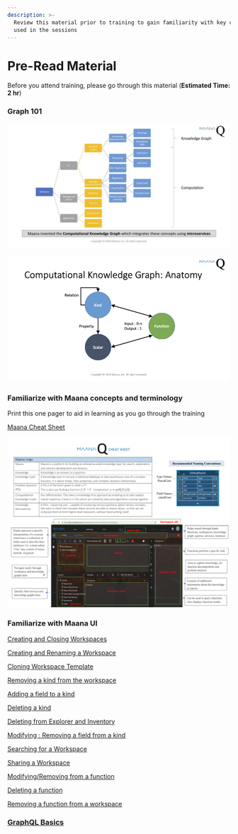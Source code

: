 ```yaml
---
description: >-
  Review this material prior to training to gain familiarity with key concepts
  used in the sessions
---
```


# Pre-Read Material

Before you attend training, please go through this material \(**Estimated Time: 2 hr**\)

### Graph 101

![](../.gitbook/assets/image%20%2885%29.png)

![](../.gitbook/assets/image%20%2894%29.png)

### Familiarize with Maana concepts and terminology

Print this one pager to aid in learning as you go through the training

[Maana Cheat Sheet](https://maanainc.app.box.com/file/553860131062)

![](../.gitbook/assets/screen-shot-2019-11-07-at-2.54.49-pm.png)

### Familiarize with Maana UI



[Creating and Closing Workspaces](https://maanaimages.blob.core.windows.net/maana-q-documentation/QTraining_videos/UI%20Navigation%20Tips/Creating%20and%20Closing%20Workspaces.mov)

[Creating and Renaming a Workspace](https://maanaimages.blob.core.windows.net/maana-q-documentation/QTraining_videos/UI%20Navigation%20Tips/Creating%20and%20Renaming%20a%20Workspace.mov)

[Cloning Workspace Template](https://maanaimages.blob.core.windows.net/maana-q-documentation/QTraining_videos/UI%20Navigation%20Tips/Cloning%20Workspace%20Template.mov)

[Removing a kind from the workspace](https://maanaimages.blob.core.windows.net/maana-q-documentation/QTraining_videos/UI%20Navigation%20Tips/%20Removing%20a%20kind%20from%20the%20workspace.mov)

[Adding a field to a kind](https://maanaimages.blob.core.windows.net/maana-q-documentation/QTraining_videos/UI%20Navigation%20Tips/Adding%20a%20field%20to%20a%20kind.mov)

[Deleting a kind](https://maanaimages.blob.core.windows.net/maana-q-documentation/QTraining_videos/UI%20Navigation%20Tips/Deleting%20a%20kind.mov)

[Deleting from Explorer and Inventory](https://maanaimages.blob.core.windows.net/maana-q-documentation/QTraining_videos/UI%20Navigation%20Tips/Deleting%20from%20Explorer%20and%20Inventory.mov)

[Modifying : Removing a field from a kind](https://maanaimages.blob.core.windows.net/maana-q-documentation/QTraining_videos/UI%20Navigation%20Tips/Modifying%20%3A%20Removing%20a%20field%20from%20a%20kind.mov)

[Searching for a Workspace](https://maanaimages.blob.core.windows.net/maana-q-documentation/QTraining_videos/UI%20Navigation%20Tips/Searching%20for%20a%20Workspace.mov)

[Sharing a Workspace](https://maanaimages.blob.core.windows.net/maana-q-documentation/QTraining_videos/UI%20Navigation%20Tips/Sharing%20a%20Workspace.mov)

[Modifying/Removing from a function](https://maanaimages.blob.core.windows.net/maana-q-documentation/QTraining_videos/UI%20Navigation%20Tips/Modifying%20%3A%20Removing%20from%20a%20function.mov)

[Deleting a function](https://maanaimages.blob.core.windows.net/maana-q-documentation/QTraining_videos/UI%20Navigation%20Tips/Deleting%20a%20function.mov)

[Removing a function from a workspace](https://maanaimages.blob.core.windows.net/maana-q-documentation/QTraining_videos/UI%20Navigation%20Tips/Removing%20a%20function%20from%20workspace.mov)



### [GraphQL Basics](https://app.gitbook.com/@maana/s/q/~/drafts/-LvBiGsXaXQBWDeU0s6k/v/3.2.1/product-guide/reference-guide/graphql)



